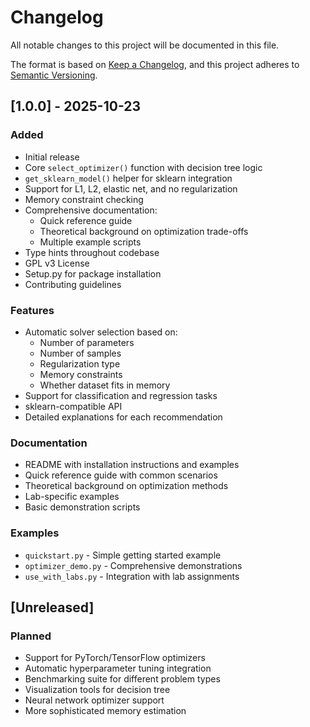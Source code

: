 # Changelog

All notable changes to this project will be documented in this file.

The format is based on [Keep a Changelog](https://keepachangelog.com/en/1.0.0/),
and this project adheres to [Semantic Versioning](https://semver.org/spec/v2.0.0.html).

## [1.0.0] - 2025-10-23

### Added
- Initial release
- Core `select_optimizer()` function with decision tree logic
- `get_sklearn_model()` helper for sklearn integration
- Support for L1, L2, elastic net, and no regularization
- Memory constraint checking
- Comprehensive documentation:
  - Quick reference guide
  - Theoretical background on optimization trade-offs
  - Multiple example scripts
- Type hints throughout codebase
- GPL v3 License
- Setup.py for package installation
- Contributing guidelines

### Features
- Automatic solver selection based on:
  - Number of parameters
  - Number of samples
  - Regularization type
  - Memory constraints
  - Whether dataset fits in memory
- Support for classification and regression tasks
- sklearn-compatible API
- Detailed explanations for each recommendation

### Documentation
- README with installation instructions and examples
- Quick reference guide with common scenarios
- Theoretical background on optimization methods
- Lab-specific examples
- Basic demonstration scripts

### Examples
- `quickstart.py` - Simple getting started example
- `optimizer_demo.py` - Comprehensive demonstrations
- `use_with_labs.py` - Integration with lab assignments

## [Unreleased]

### Planned
- Support for PyTorch/TensorFlow optimizers
- Automatic hyperparameter tuning integration
- Benchmarking suite for different problem types
- Visualization tools for decision tree
- Neural network optimizer support
- More sophisticated memory estimation

